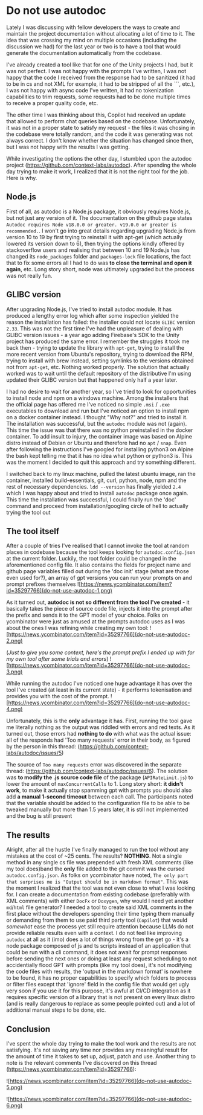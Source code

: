 # Do not use autodoc

Lately I was discussing with fellow developers the ways to create and maintain the project documentation without allocating a lot of time to it. The idea that was crossing my mind on multiple occasions (including the discussion we had) for the last year or two is to have a tool that would generate the documentation automatically from the codebase.

I've already created a tool like that for one of the Unity projects I had, but it was not perfect. I was not happy with the prompts I've written, I was not happy that the code I received from the response had to be sanitized (it had to be in cs and not XML for example, it had to be stripped of all the \`\`\`, etc.), I was not happy with async code I've written, it had no tokenization capabilities to trim requests, some requests had to be done multiple times to receive a proper quality code, etc.

The other time I was thinking about this, Copilot had received an update that allowed to perform chat queries based on the codebase. Unfortunately, it was not in a proper state to satisfy my request - the files it was chosing in the codebase were totally random, and the code it was generating was not always correct. I don't know whether the situation has changed since then, but I was not happy with the results I was getting.

While investigating the options the other day, I stumbled upon the autodoc project (<https://github.com/context-labs/autodoc>). After spending the whole day trying to make it work, I realized that it is not the right tool for the job. Here is why.

## Node.js

First of all, as autodoc is a Node.js package, it obviously requires Node.js, but not just any version of it. The documentation on the github page states `Autodoc requires Node v18.0.0 or greater. v19.0.0 or greater is recommended.`. I won't go into great details regarding upgrading Node.js from version 10 to 19 by first trying to reinstall it with apt-get (which actually lowered its version down to 6), then trying the options kindly offered by stackoverflow users and realising that between 10 and 19 Node.js has changed its `node_packages` folder and `packages-lock` file locations, the fact that to fix some errors all I had to do was **to close the terminal and open it again**, etc. Long story short, node was ultimately upgraded but the process was not really fun.

## GLIBC version

After upgrading Node.js, I've tried to install autodoc module. It has produced a lengthy error log which after some inspection yielded the reason the installation has failed: the installer could not locate `GLIBC` version `2.33`. This was not the first time I've had the unpleasure of dealing with GLIBC version issues - a year ago adding Firebase's SDK to the Unity project has produced the same error. I remember the struggles it took me back then - trying to update the library with `apt-get`, trying to install the more recent version from Ubuntu's repository, trying to download the RPM, trying to install with brew instead, setting symlinks to the versions obtained not from `apt-get`, etc. Nothing worked properly. The solution that actually worked was to wait until the default repository of the distributive I'm using updated their GLIBC version but that happened only half a year later.

I had no desire to wait for another year, so I've tried to look for opportunities to install node and npm on a windows machine. Among the installers that the official page has offered me I've noticed no simple `.msi` / `.exe` executables to download and run but I've noticed an option to install npm on a docker container instead. I thought "Why not?" and tried to install it. The installation was successful, but the `autodoc` module was not (again). This time the issue was that there was no python preinstalled in the docker container. To add insult to injury, the container image was based on Alpine distro instead of Debian or Ubuntu and therefore had no `apt` / `snap`. Even after following the instructions I've googled for installing python3 on Alpine the bash kept telling me that it has no idea what python or python3 is. This was the moment I decided to quit this approach and try something different.

I switched back to my linux machine, pulled the latest ubuntu image, ran the container, installed build-essentials, git, curl, python, node, npm and the rest of necessary dependencies. `ldd --version` has finally yielded `2.4` which I was happy about and tried to install `autodoc` package once again. This time the installation was successful, I could finally run the 'doc' command and proceed from installation/googling circle of hell to actually trying the tool out

## The tool itself

After a couple of tries I've realised that I cannot invoke the tool at random places in codebase because the tool keeps looking for `autodoc.config.json` at the current folder. Luckily, the root folder could be changed in the aforementioned config file. It also contains the fields for project name and github page variables filled out during  the 'doc init' stage (what are those even used for?), an array of gpt versions you can run your prompts on and prompt prefixes themselves
![https://news.ycombinator.com/item?id=35297766](do-not-use-autodoc-1.png)


As it turned out, **autodoc is not so different from the tool I've created** - it basically takes the piece of source code file, injects it into the prompt after the prefix and sends it to the GPT model of your choice. Folks on ycombinator were just as amused at the prompts autodoc uses as I was about the ones I was refining while creating my own tool:
![https://news.ycombinator.com/item?id=35297766](do-not-use-autodoc-2.png)

(*Just to give you some context, here's the prompt prefix I ended up with for my own tool after some trials and errors*)
![https://news.ycombinator.com/item?id=35297766](do-not-use-autodoc-3.png)

While running the autodoc I've noticed one huge advantage it has over the tool I've created (at least in its current state) - it performs tokenisation and provides you with the cost of the prompt.
![https://news.ycombinator.com/item?id=35297766](do-not-use-autodoc-4.png)

Unfortunately, this is the **only** advantage it has. First, running the tool gave me literally nothing as the output was riddled with errors and red texts. As it turned out, those errors had **nothing to do** with what was the actual issue: all of the responds had 'Too many requests' error in their body, as figured by the person in this thread: (<https://github.com/context-labs/autodoc/issues/5>)

The source of `Too many requests` error was discovered in the separate thread: (<https://github.com/context-labs/autodoc/issues/6>). The solution was **to modify the .js source code file** of the package (`APIRateLimit.js`) to lower the amount of `maxConcurrentCalls` to 1. Long story short: **it didn't work**, to make it actually stop spamming gpt with prompts you should also add **a manual 1-second timeout** between each call. The participants noted that the variable should be added to the configuration file to be able to be tweaked manually but more than 1.5 years later, it is still not implemented and the bug is still present

## The results

Alright, after all the hustle I've finally managed to run the tool without any mistakes at the cost of ~25 cents. The results? **NOTHING**. Not a single method in any single cs file was prepended with fresh XML comments (like my tool does)band the **only** file added to the git commit was the cursed `autodoc.config.json`. As folks on ycombinator have noted, `The only part that surprises me is "Output should be in markdown format"`. This was the moment I realized that the tool was not even close to what I was looking for. I can create a documentation from existing codebase (preferably with XML comments) with either `DocFx` or `Doxygen`, why would I need yet another `md`/`html` file generator? I needed a tool to create said XML comments in the first place without the developers spending their time typing them manually or demanding from them to use paid third party tool (`Copilot`) that would *somewhat* ease the process yet still require attention because LLMs do not provide reliable results even with a context. I do not feel like improving `autodoc` at all as it (imo) does a lot of things wrong from the get go - it's a node package composed of js and ts scripts instead of an application that could be run with a cli command, it does not await for prompt responses before sending the next ones or doing at least any request scheduling to not accidentially flood GPT with prompts (like my tool does), it's not modifying the code files with results, the 'output in the markdown format' is nowhere to be found, it has no proper capabilities to specify which folders to process or filter files except that 'ignore' field in the config file that would get ugly very soon if you use it for this purpose, it's awful at CI/CD integration as it requires specific version of a library that is not present on every linux distro (and is really dangerous to replace as some people pointed out) and a lot of additional manual steps to be done, etc.

## Conclusion

I've spent the whole day trying to make the tool work and the results are not satisfying. It's not saving any time nor provides any meaningful result for the amount of time it takes to set up, adjust, patch and use. Another thing to note is the relevant comments I've discovered on this thread (<https://news.ycombinator.com/item?id=35297766>):

![https://news.ycombinator.com/item?id=35297766](do-not-use-autodoc-5.png)

![https://news.ycombinator.com/item?id=35297766](do-not-use-autodoc-6.png)

